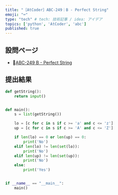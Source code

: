 ```yaml
---
title: "［AtCoder］ABC-249｜B - Perfect String"
emoji: "⌨️"
type: "tech" # tech: 技術記事 / idea: アイデア
topics: ['python', 'AtCoder', 'abc']
published: true
---
```


## 設問ページ

- 🔗[ABC-249 B - Perfect String](https://atcoder.jp/contests/abc249/tasks/abc249_b)

## 提出結果

```python
def getString():
    return input()


def main():
    s = list(getString())

    lo = [c for c in s if c >= 'a' and c <= 'z']
    up = [c for c in s if c >= 'A' and c <= 'Z']

    if len(lo) == 0 or len(up) == 0:
        print('No')
    elif len(lo) != len(set(lo)):
        print('No')
    elif len(up) != len(set(up)):
        print('No')
    else:
        print('Yes')


if __name__ == "__main__":
    main()
```
